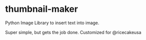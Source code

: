 # thumbnail-maker
Python Image Library to insert text into image.

Super simple, but gets the job done. Customized for @ricecakeusa
